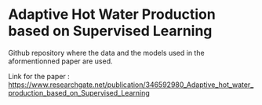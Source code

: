 # Adaptive Hot Water Production based on Supervised Learning

Github repository where the data and the models used in the aformentionned paper are used.

Link for the paper : https://www.researchgate.net/publication/346592980_Adaptive_hot_water_production_based_on_Supervised_Learning
